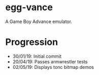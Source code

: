 # egg-vance
A Game Boy Advance emulator.

# Progression
- 30/01/19: Initial commit
- 20/04/19: Passes armwrestler tests
- 02/05/19: Displays tonc bitmap demos